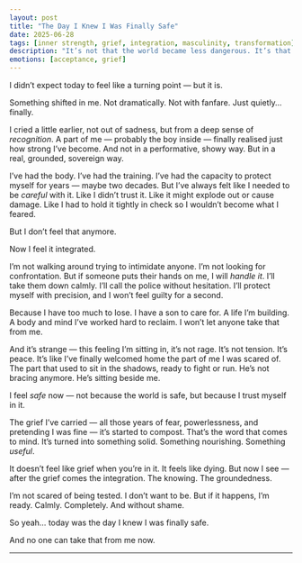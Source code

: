 ```yaml
---
layout: post
title: "The Day I Knew I Was Finally Safe"
date: 2025-06-28
tags: [inner strength, grief, integration, masculinity, transformation]
description: "It’s not that the world became less dangerous. It’s that I stopped being afraid of what I’d do if it was."
emotions: [acceptance, grief]
---
```


I didn’t expect today to feel like a turning point — but it is.

Something shifted in me. Not dramatically. Not with fanfare. Just quietly… finally.

I cried a little earlier, not out of sadness, but from a deep sense of *recognition*. A part of me — probably the boy inside — finally realised just how strong I’ve become. And not in a performative, showy way. But in a real, grounded, sovereign way.

I’ve had the body. I’ve had the training. I’ve had the capacity to protect myself for years — maybe two decades. But I’ve always felt like I needed to be *careful* with it. Like I didn’t trust it. Like it might explode out or cause damage. Like I had to hold it tightly in check so I wouldn’t become what I feared.

But I don’t feel that anymore.

Now I feel it integrated.

I’m not walking around trying to intimidate anyone. I’m not looking for confrontation. But if someone puts their hands on me, I will *handle it*. I’ll take them down calmly. I’ll call the police without hesitation. I’ll protect myself with precision, and I won’t feel guilty for a second.

Because I have too much to lose. I have a son to care for. A life I’m building. A body and mind I’ve worked hard to reclaim. I won’t let anyone take that from me.

And it’s strange — this feeling I’m sitting in, it’s not rage. It’s not tension. It’s peace. It’s like I’ve finally welcomed home the part of me I was scared of. The part that used to sit in the shadows, ready to fight or run. He’s not bracing anymore. He’s sitting beside me.

I feel *safe* now — not because the world is safe, but because I trust myself in it.

The grief I’ve carried — all those years of fear, powerlessness, and pretending I was fine — it’s started to compost. That’s the word that comes to mind. It’s turned into something solid. Something nourishing. Something *useful*.

It doesn’t feel like grief when you’re in it. It feels like dying. But now I see — after the grief comes the integration. The knowing. The groundedness.

I’m not scared of being tested. I don’t want to be. But if it happens, I’m ready. Calmly. Completely. And without shame.

So yeah… today was the day I knew I was finally safe.

And no one can take that from me now.


---